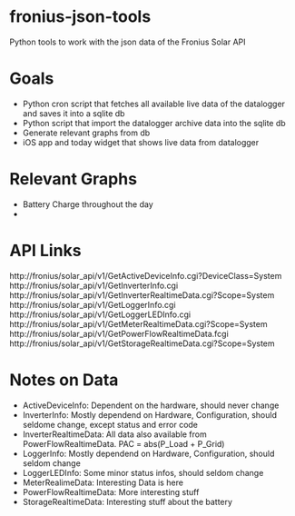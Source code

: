 # fronius-json-tools
Python tools to work with the json data of the Fronius Solar API


# Goals
* Python cron script that fetches all available live data of the datalogger and saves it into a sqlite db
* Python script that import the datalogger archive data into the sqlite db
* Generate relevant graphs from db
* iOS app and today widget that shows live data from datalogger

# Relevant Graphs
* Battery Charge throughout the day
* 


# API Links
http://fronius/solar_api/v1/GetActiveDeviceInfo.cgi?DeviceClass=System
http://fronius/solar_api/v1/GetInverterInfo.cgi
http://fronius/solar_api/v1/GetInverterRealtimeData.cgi?Scope=System
http://fronius/solar_api/v1/GetLoggerInfo.cgi
http://fronius/solar_api/v1/GetLoggerLEDInfo.cgi
http://fronius/solar_api/v1/GetMeterRealtimeData.cgi?Scope=System
http://fronius/solar_api/v1/GetPowerFlowRealtimeData.fcgi
http://fronius/solar_api/v1/GetStorageRealtimeData.cgi?Scope=System

# Notes on Data
* ActiveDeviceInfo: Dependent on the hardware, should never change
* InverterInfo: Mostly dependend on Hardware, Configuration, should seldome change, except status and error code
* InverterRealtimeData: All data also available from PowerFlowRealtimeData.
  PAC = abs(P_Load + P_Grid)
* LoggerInfo: Mostly dependend on Hardware, Configuration, should seldom change
* LoggerLEDInfo: Some minor status infos, should seldom change
* MeterRealimeData: Interesting Data is here
* PowerFlowRealtimeData: More interesting stuff
* StorageRealtimeData: Interesting stuff about the battery